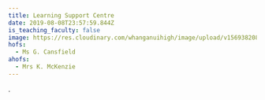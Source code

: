 ```yaml
---
title: Learning Support Centre
date: 2019-08-08T23:57:59.844Z
is_teaching_faculty: false
image: https://res.cloudinary.com/whanganuihigh/image/upload/v1569382089/Performing%20Arts/Learning_Centre_-_combined.jpg
hofs:
  - Ms G. Cansfield
ahofs:
  - Mrs K. McKenzie
---
```

.
